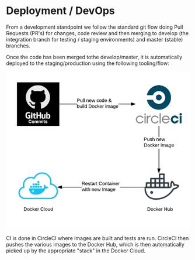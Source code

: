 # Deployment / DevOps

From a development standpoint we follow the standard git flow doing Pull Requests \(PR's\) for changes, code review and then merging to develop \(the integration branch for testing / staging environments\) and master \(stable\) branches.

Once the code has been merged tothe  develop/master, it is automatically deployed to the staging/production using the following tooling/flow:

![](../.gitbook/assets/assets-2f-ljt531bxmrgz_gs1ujp-2f-lltakng2wafqr-zjb7z-2f-lltaqustogiaua4apig-2fdeploy_new.png)

CI is done in CircleCI where images are built and tests are run. CircleCI then pushes the various images to the Docker Hub, which is then automatically picked up by the appropriate "stack" in the Docker Cloud.

